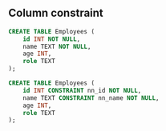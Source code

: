 
## Column constraint

```sql
CREATE TABLE Employees ( 
	id INT NOT NULL, 
	name TEXT NOT NULL, 
	age INT, 
	role TEXT 
);
```

```sql
CREATE TABLE Employees ( 
	id INT CONSTRAINT nn_id NOT NULL, 
	name TEXT CONSTRAINT nn_name NOT NULL, 
	age INT,
	role TEXT 
);
```